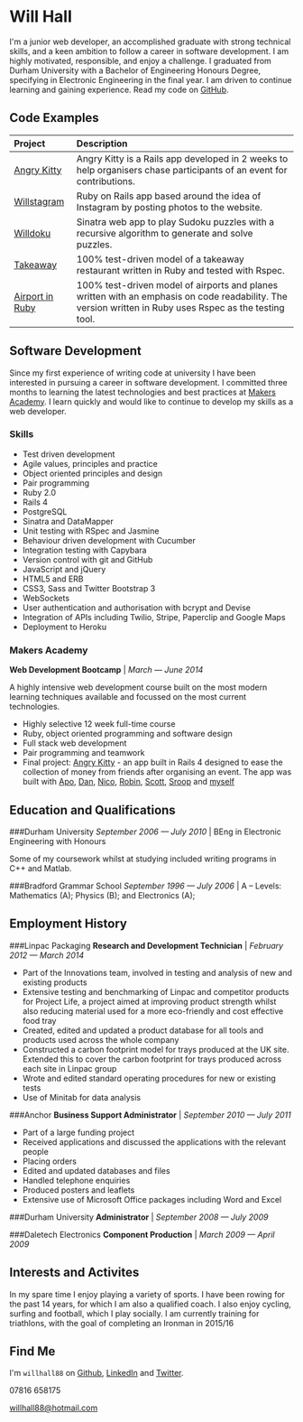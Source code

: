 Will Hall
=========

I'm a junior web developer, an accomplished graduate with strong technical skills, and a keen ambition to follow a career in software development. I am highly motivated, responsible, and enjoy a challenge. I graduated from Durham University with a Bachelor of Engineering Honours Degree, specifying in Electronic Engineering in the final year. I am driven to continue learning and gaining experience. Read my code on [GitHub].

Code Examples
-------------

| Project | Description |
|:--------------- |:-------- |
| [Angry Kitty] | Angry Kitty is a Rails app developed in 2 weeks to help organisers chase participants of an event for contributions.
| [Willstagram]| Ruby on Rails app based around the idea of Instagram by posting photos to the website. | 
| [Willdoku] |  Sinatra web app to play Sudoku puzzles with a recursive algorithm to generate and solve puzzles.|
| [Takeaway]| 100% test-driven model of a takeaway restaurant written in Ruby and tested with Rspec. |
| [Airport in Ruby] | 100% test-driven model of airports and planes written with an emphasis on code readability. The version written in Ruby uses Rspec as the testing tool. |

Software Development
---------------

Since my first experience of writing code at university I have been interested in pursuing a career in software development. I
committed three months to learning the latest technologies and best practices at [Makers Academy]. I learn quickly and would like to continue to develop my skills as a web developer.

### Skills

  - Test­ driven development
  - Agile values, principles and practice
  - Object­ oriented principles and design
  - Pair programming
  - Ruby 2.0
  - Rails 4
  - PostgreSQL
  - Sinatra and DataMapper
  - Unit testing with RSpec and Jasmine
  - Behaviour driven development with Cucumber
  - Integration testing with Capybara
  - Version control with git and GitHub
  - JavaScript and jQuery
  - HTML5 and ERB
  - CSS3, Sass and Twitter Bootstrap 3
  - WebSockets
  - User authentication and authorisation with bcrypt and Devise
  - Integration of APIs including Twilio, Stripe, Paperclip and Google Maps
  - Deployment to Heroku

### Makers Academy
__Web Development Bootcamp__  |  _March &mdash; June 2014_

A highly intensive web development course built on the most modern learning techniques available and focussed on the most current technologies.
  - Highly selective 12 week full-time course
  - Ruby, object oriented programming and software design
  - Full stack web development
  - Pair programming and teamwork
  - Final project: [Angry Kitty] - an app built in Rails 4 designed to ease the collection of money from friends after organising an event. The app was built with [Apo], [Dan], [Nico], [Robin], [Scott], [Sroop] and [myself]
 
Education and Qualifications
----------------------------

###Durham University 
_September 2006 &mdash; July 2010_  |  BEng in Electronic Engineering with Honours

Some of my coursework whilst at studying included writing programs in C++ and Matlab.

###Bradford Grammar School
_September 1996 &mdash; July 2006_  |  A – Levels: Mathematics (A); Physics (B); and Electronics (A); 

Employment History
------------------
###Linpac Packaging
__Research and Development Technician__  |  _February 2012 &mdash; March 2014_


 - Part of the Innovations team, involved in testing and analysis of new and existing products
 - Extensive testing and benchmarking of Linpac and competitor products for Project Life, a project aimed at improving product strength whilst also reducing material used for a more eco-friendly and cost effective food tray
 - Created, edited and updated a product database for all tools and products used across the whole company
 - Constructed a carbon footprint model for trays produced at the UK site. Extended this to cover the carbon footprint for trays produced across each site in Linpac group
 - Wrote and edited standard operating procedures for new or existing tests
 - Use of Minitab for data analysis

###Anchor 
__Business Support Administrator__  |  _September 2010 &mdash; July 2011_

 - Part of a large funding project
 - Received applications and discussed the applications with the relevant people
 - Placing orders
 - Edited and updated databases and files
 - Handled telephone enquiries
 - Produced posters and leaflets
 - Extensive use of Microsoft Office packages including Word and Excel

###Durham University
__Administrator__  |  _September 2008 &mdash; July 2009_


###Daletech Electronics 
__Component Production__  |  _March 2009 &mdash; April 2009_

Interests and Activites
-----------------------

In my spare time I enjoy playing a variety of sports. I have been rowing for the past 14 years, for which I am also a qualified coach. I also enjoy cycling, surfing and football, which I play socially. I am currently training for triathlons, with the goal of completing an Ironman in 2015/16

Find Me
-------
I'm `willhall88` on [Github], [LinkedIn] and [Twitter].

07816 658175

[willhall88@hotmail.com]


  [Takeaway]:https://github.com/willhall88/takeaway
  [Airport in Ruby]: https://github.com/willhall88/airports
  [Willstagram]: https://github.com/willhall88/instagram-recreation
  [Willdoku]: https://github.com/willhall88/sudoku_webversion
  [Angry Kitty]: https://github.com/willhall88/Angry-Kitty
  [Makers Academy]: http://www.makersacademy.com


  [myself]:https://github.com/willhall88
  [Sroop]:https://github.com/sroop
  [Robin]:https://github.com/robindoble
  [Scott]:https://github.com/Scott123454
  [Apo]:https://github.com/apostoiis
  [Nico]:https://github.com/NicoSa
  [Dan]:https://github.com/danldb

  [willhall88@hotmail.com]: mailto:willhall88@hotmail.com
  [GitHub]: https://github.com/willhall88
  [LinkedIn]: http://linkedin.com/in/willhall881
  [Twitter]: http://twitter.com/willhall88
